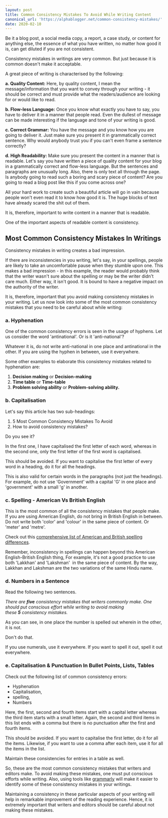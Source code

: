 ```yaml
---
layout: post
title: Common Consistency Mistakes To Avoid While Writing Content
canonical_url: 'https://alphablogger.net/common-consistency-mistakes/'
date: 2020-02-10
---
```

Be it a blog post, a social media copy, a report, a case study, or content for anything else, the essence of what you have written, no matter how good it is, can get diluted if you are not consistent.

Consistency mistakes in writings are very common. But just because it is common doesn't make it acceptable.

A great piece of writing is characterised by the following:

**a. Quality Content:** Here, by quality content, I mean the message/information that you want to convey through your writing - it should be correct and must provide what the readers/audience are looking for or would like to read.

**b. Flow-less Language:** Once you know what exactly you have to say, you have to deliver it in a manner that people read. Even the dullest of message can be made interesting if the language and tone of your writing is good.

**c. Correct Grammar:** You have the message and you know how you are going to deliver it. Just make sure you present it in grammatically correct sentence. Why would anybody trust you if you can't even frame a sentence correctly?

**d. High Readability:** Make sure you present the content in a manner that is readable. Let's say you have written a piece of quality content for your blog in a grammatically correct and flow-less language. But the sentences and paragraphs are unusually long. Also, there is only text all through the page. Is anybody going to read such a boring and scary piece of content? Are you going to read a blog post like this if you come across one?

All your hard work to create such a beautiful article will go in vain because people won't even read it to know how good it is. The huge blocks of text have already scared the shit out of them.

It is, therefore, important to write content in a manner that is readable.

One of the important aspects of readable content is consistency.

Most Common Consistency Mistakes In Writings
--------------------------------------------

Consistency mistakes in writing creates a bad impression.

If there are inconsistencies in you writing, let's say, in your spellings, people are likely to take an uncomfortable pause when they stumble upon one. This makes a bad impression - in this example, the reader would probably think that the writer wasn't sure about the spelling or may be the writer didn't care much. Either way, it isn't good. It is bound to have a negative impact on the authority of the writer.

It is, therefore, important that you avoid making consistency mistakes in your writing. Let us now look into some of the most common consistency mistakes that you need to be careful about while writing:

### a. Hyphenation

One of the common consistency errors is seen in the usage of hyphens. Let us consider the word 'antinational'. Or is it 'anti-national'?

Whatever it is, do not write anti-national in one place and antinational in the other. If you are using the hyphen in between, use it everywhere.

Some other examples to elaborate this consistency mistakes related to hyphenation are:

1.  **Decision making** or **Decision-making**
2.  **Time table** or **Time-table**
3.  **Problem solving ability** or **Problem-solving ability.**

### b. Capitalisation

Let's say this article has two sub-headings:

1.  5 Most Common Consistency Mistakes To Avoid
2.  How to avoid consistency mistakes?

Do you see it?

In the first one, I have capitalised the first letter of each word, whereas in the second one, only the first letter of the first word is capitalised.

This should be avoided. If you want to capitalise the first letter of every word in a heading, do it for all the headings.

This is also valid for certain words in the paragraphs (not just the headings). For example, do not use 'Government' with a capital 'G' in one place and 'government' with a small 'g' in another.

### c. Spelling - American Vs British English

This is the most common of all the consistency mistakes that people make. If you are using American English, do not bring in British English in between. Do not write both 'color' and 'colour' in the same piece of content. Or 'meter' and 'metre'.

Check out this [comprehensive list of American and British spelling differences](http://www.tysto.com/uk-us-spelling-list.html).

Remember, inconsistency in spellings can happen beyond this American English-British English thing, For example, it's not a good practice to use both 'Lakkhan' and 'Lakshman'  in the same piece of content. By the way, Lakkhan and Lakshman are the two variations of the same Hindu name.

### d. Numbers in a Sentence

Read the following two sentences.

*There are **five** consistency mistakes that writers commonly make. One should put conscious effort while writing to avoid making these **5** consistency mistakes.*

As you can see, in one place the number is spelled out wherein in the other, it is not.

Don't do that.

If you use numerals, use it everywhere. If you want to spell it out, spell it out everywhere.

### e. Capitalisation & Punctuation In Bullet Points, Lists, Tables

Check out the following list of common consistency errors:

-   Hyphenation
-   Capitalisation,
-   spelling,
-   Numbers

Here, the first, second and fourth items start with a capital letter whereas the third item starts with a small letter. Again, the second and third items in this list ends with a comma but there is no punctuation after the first and fourth items.

This should be avoided. If you want to capitalise the first letter, do it for all the items. Likewise, if you want to use a comma after each item, use it for all the items in the list.

Maintain these consistencies for entries in a table as well.

So, these are the most common consistency mistakes that writers and editors make. To avoid making these mistakes, one must put conscious efforts while writing. Also, using tools like [grammarly](https://www.grammarly.com/) will make it easier to identify some of these consistency mistakes in your writings.

Maintaining a consistency in these particular aspects of your writing will help in remarkable improvement of the reading experience. Hence, it is extremely important that writers and editors should be careful about not making these mistakes.

